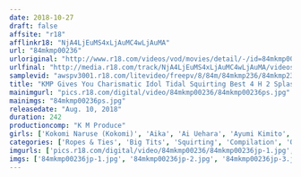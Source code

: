 ```yaml
---
date: 2018-10-27
draft: false
affsite: "r18"
afflinkr18: "NjA4LjEuMS4xLjAuMC4wLjAuMA"
url: "84mkmp00236"
urloriginal: "http://www.r18.com/videos/vod/movies/detail/-/id=84mkmp00236"
urlfinal: "http://media.r18.com/track/NjA4LjEuMS4xLjAuMC4wLjAuMA/videos/vod/movies/detail/-/id=84mkmp00236"
samplevid: "awspv3001.r18.com/litevideo/freepv/8/84m/84mkmp236/84mkmp236_dmb_w.mp4"
title: "KMP Gives You Charismatic Idol Tidal Squirting Best 4 H 2 Splash"
mainimgurl: "pics.r18.com/digital/video/84mkmp00236/84mkmp00236ps.jpg"
mainimgs: "84mkmp00236ps.jpg"
releasedate: "Aug. 10, 2018"
duration: 242
productioncomp: "K M Produce"
girls: ['Kokomi Naruse (Kokomi)', 'Aika', 'Ai Uehara', 'Ayumi Kimito', 'Kizuna Sakura', 'Honoka Mihara', 'Sora Shiina', 'Rena Aoi', 'Rika Mari', 'Ai Sena']
categories: ['Ropes & Ties', 'Big Tits', 'Squirting', 'Compilation', 'Over 4 Hours', 'Hi-Def']
imgurls: ['pics.r18.com/digital/video/84mkmp00236/84mkmp00236jp-1.jpg', 'pics.r18.com/digital/video/84mkmp00236/84mkmp00236jp-2.jpg', 'pics.r18.com/digital/video/84mkmp00236/84mkmp00236jp-3.jpg', 'pics.r18.com/digital/video/84mkmp00236/84mkmp00236jp-4.jpg', 'pics.r18.com/digital/video/84mkmp00236/84mkmp00236jp-5.jpg', 'pics.r18.com/digital/video/84mkmp00236/84mkmp00236jp-6.jpg', 'pics.r18.com/digital/video/84mkmp00236/84mkmp00236jp-7.jpg', 'pics.r18.com/digital/video/84mkmp00236/84mkmp00236jp-8.jpg', 'pics.r18.com/digital/video/84mkmp00236/84mkmp00236jp-9.jpg', 'pics.r18.com/digital/video/84mkmp00236/84mkmp00236jp-10.jpg', 'pics.r18.com/digital/video/84mkmp00236/84mkmp00236jp-11.jpg', 'pics.r18.com/digital/video/84mkmp00236/84mkmp00236jp-12.jpg', 'pics.r18.com/digital/video/84mkmp00236/84mkmp00236jp-13.jpg', 'pics.r18.com/digital/video/84mkmp00236/84mkmp00236jp-14.jpg', 'pics.r18.com/digital/video/84mkmp00236/84mkmp00236jp-15.jpg', 'pics.r18.com/digital/video/84mkmp00236/84mkmp00236jp-16.jpg', 'pics.r18.com/digital/video/84mkmp00236/84mkmp00236jp-17.jpg', 'pics.r18.com/digital/video/84mkmp00236/84mkmp00236jp-18.jpg', 'pics.r18.com/digital/video/84mkmp00236/84mkmp00236jp-19.jpg', 'pics.r18.com/digital/video/84mkmp00236/84mkmp00236jp-20.jpg']
imgs: ['84mkmp00236jp-1.jpg', '84mkmp00236jp-2.jpg', '84mkmp00236jp-3.jpg', '84mkmp00236jp-4.jpg', '84mkmp00236jp-5.jpg', '84mkmp00236jp-6.jpg', '84mkmp00236jp-7.jpg', '84mkmp00236jp-8.jpg', '84mkmp00236jp-9.jpg', '84mkmp00236jp-10.jpg', '84mkmp00236jp-11.jpg', '84mkmp00236jp-12.jpg', '84mkmp00236jp-13.jpg', '84mkmp00236jp-14.jpg', '84mkmp00236jp-15.jpg', '84mkmp00236jp-16.jpg', '84mkmp00236jp-17.jpg', '84mkmp00236jp-18.jpg', '84mkmp00236jp-19.jpg', '84mkmp00236jp-20.jpg']
---
```

